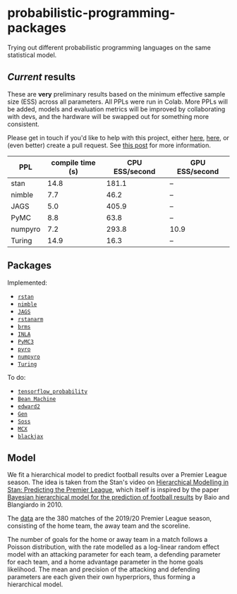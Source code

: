 # probabilistic-programming-packages
Trying out different probabilistic programming languages on the same statistical model.

## _Current_ results
These are __very__ preliminary results based on the minimum effective sample size (ESS) across all parameters. All PPLs were run in Colab. More PPLs will be added, models and evaluation metrics will be improved by collaborating with devs, and the hardware will be swapped out for something more consistent.

Please get in touch if you'd like to help with this project, either [here](mailto:theoaorashid@gmail.com?subject=ppl%20project), [here](https://twitter.com/theorashid), or (even better) create a pull request. See [this post](https://theorashid.github.io/post/ppl-benchmark-help/) for more information.

PPL     | compile time (s) | CPU ESS/second | GPU ESS/second
------- | ---------------- | -------------- | --------------
stan    | 14.8             | 181.1          | –
nimble  | 7.7              | 46.2           | –
JAGS    | 5.0              | 405.9          | –
PyMC    | 8.8              | 63.8           | –
numpyro | 7.2              | 293.8          | 10.9
Turing  | 14.9             | 16.3           | –

## Packages
Implemented:
- [`rstan`](https://mc-stan.org/rstan/)
- [`nimble`](https://r-nimble.org)
- [`JAGS`](https://mcmc-jags.sourceforge.io)
- [`rstanarm`](https://mc-stan.org/rstanarm/)
- [`brms`](https://paul-buerkner.github.io/brms/)
- [`INLA`](https://www.r-inla.org)
- [`PyMC3`](http://docs.pymc.io)
- [`pyro`](http://pyro.ai)
- [`numpyro`](http://num.pyro.ai/)
- [`Turing`](https://turing.ml/)

To do:
- [`tensorflow_probability`](https://www.tensorflow.org/probability/)
- [`Bean Machine`](https://beanmachine.org/)
- [`edward2`](https://github.com/google/edward2)
- [`Gen`](https://www.gen.dev)
- [`Soss`](https://cscherrer.github.io/Soss.jl/stable/)
- [`MCX`](https://github.com/rlouf/mcx)
- [`blackjax`](https://github.com/blackjax-devs/blackjax)

## Model
We fit a hierarchical model to predict football results over a Premier League season. The idea is taken from the Stan's video on [Hierarchical Modelling in Stan: Predicting the Premier League](https://www.youtube.com/watch?v=dNZQrcAjgXQ), which itself is inspired by the paper [Bayesian hierarchical model for the prediction of
football results](https://discovery.ucl.ac.uk/id/eprint/16040/1/16040.pdf) by Baio and Blangiardo in 2010.

The [data](https://github.com/openfootball/england) are the 380 matches of the 2019/20 Premier League season, consisting of the home team, the away team and the scoreline.

The number of goals for the home or away team in a match follows a Poisson distribution, with the rate modelled as a log-linear random effect model with an attacking parameter for each team, a defending parameter for each team, and a home advantage parameter in the home goals likelihood. The mean and precision of the attacking and defending parameters are each given their own hyperpriors, thus forming a hierarchical model.
